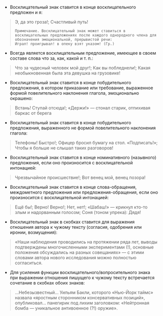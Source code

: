 - Восклицательный знак ставится в конце восклицательного предложен и я:
> Э, да это гроза!; Счастливый путь!
>
>     Примечание. Восклицательный знак может ставиться в восклицательных предложениях после каждого однородного члена для обозначения эмоциональной, прерывистой речи:
>     Играл! проигрывал! в опеку взят указом! (Гр.)
>

- Всегда является восклицательным предложение, имеющее в своем составе слова что за, как, какой и т. п.:
> Что за чудесный человек мой друг!; Как вы побледнели!; Какая необыкновенная была эта девушка на грузовике!

- Восклицательный знак ставится в конце побудительного предложения, в котором приказание или требование, выраженное формой повелительного наклонения глагола, эмоционально окрашено:
> Встань! Ступай отсюда!; «Держи!» — стонал старик, отпихивая баркас от берега

- Восклицательный знак ставится в конце побудительного предложения, выраженного не формой повелительного наклонения глагола:
> Телефоны! Быстро!; Офицер бросил бумагу на стол. «Подписать!»; Чтобы я больше не слышал таких разговоров!

- Восклицательный знак ставится в конце номинативного (назывного) предложения, если оно произносится с восклицательной интонацией:
> Чрезвычайное происшествие!; Вот венец мой, венец позора!

- Восклицательный знак ставится в конце слова-обращения, междометного предложения или предложения-обращения, если оно произносится с восклицательной интонацией:
> Ещё бы!; Верно! Верно!; Нет, нет!; «Шабаш!» — крикнул кто-то злым и надорванным голосом; Соня (тоном упрека): Дядя!

- Восклицательный знак в скобках ставится для выражения отношения автора к чужому тексту (согласия, одобрения или иронии, возмущения):
> «Наши наблюдения проводились на протяжении ряда лет, выводы подтверждены многочисленными экспериментами (!), основные положения обсуждались на разных совещаниях» — с этими словами автора нового исследования можно полностью согласиться.

- Для усиления функции восклицательного/вопросительного знака при выражении отношения пишущего к чужому тексту встречается сочетание в скобках обоих знаков:
> …Небезызвестный… Уильям Бакли, которого «Нью-Йорк таймс» назвала «яростным сторонником консервативных позиций», опубликовал… панегирик под лихим заголовком: «Нейтронная бомба — уникальное антивоенное (?!) оружие».
